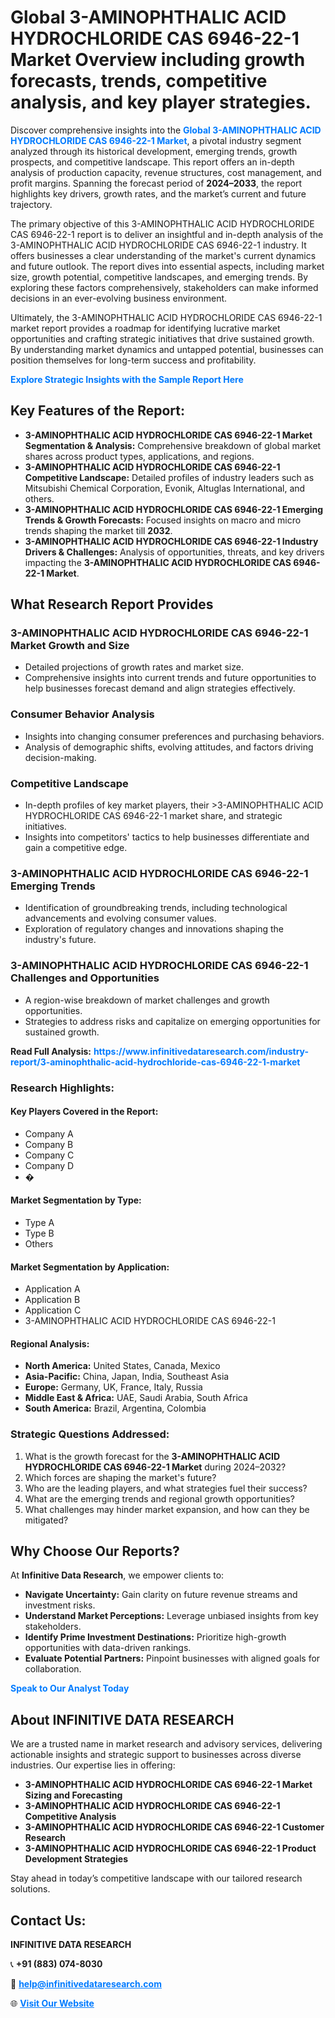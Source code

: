 <h1>Global 3-AMINOPHTHALIC ACID HYDROCHLORIDE CAS 6946-22-1 Market Overview including growth forecasts, trends, competitive analysis, and key player strategies.</h1>
<p>
Discover comprehensive insights into the 
<a href="https://www.infinitivedataresearch.com/industry-report/3-aminophthalic-acid-hydrochloride-cas-6946-22-1-market" rel="dofollow" style="color: #007BFF; text-decoration: none;"><strong>Global 3-AMINOPHTHALIC ACID HYDROCHLORIDE CAS 6946-22-1 Market</strong></a>, a pivotal industry segment analyzed through its historical development, emerging trends, growth prospects, and competitive landscape. This report offers an in-depth analysis of production capacity, revenue structures, cost management, and profit margins. Spanning the forecast period of <strong>2024–2033</strong>, the report highlights key drivers, growth rates, and the market’s current and future trajectory.
</p>
<p>
The primary objective of this 3-AMINOPHTHALIC ACID HYDROCHLORIDE CAS 6946-22-1 report is to deliver an insightful and in-depth analysis of the 3-AMINOPHTHALIC ACID HYDROCHLORIDE CAS 6946-22-1 industry. It offers businesses a clear understanding of the market's current dynamics and future outlook. The report dives into essential aspects, including market size, growth potential, competitive landscapes, and emerging trends. By exploring these factors comprehensively, stakeholders can make informed decisions in an ever-evolving business environment.
</p>
<p>
Ultimately, the 3-AMINOPHTHALIC ACID HYDROCHLORIDE CAS 6946-22-1 market report provides a roadmap for identifying lucrative market opportunities and crafting strategic initiatives that drive sustained growth. By understanding market dynamics and untapped potential, businesses can position themselves for long-term success and profitability.
</p>
<p>
<a href="https://www.infinitivedataresearch.com/request-sample/reportId=110486" style="color: #007BFF; text-decoration: none;"><strong>Explore Strategic Insights with the Sample Report Here</strong></a>
</p>

<h2>Key Features of the Report:</h2>
<ul>
<li><strong>3-AMINOPHTHALIC ACID HYDROCHLORIDE CAS 6946-22-1 Market Segmentation & Analysis:</strong> Comprehensive breakdown of global market shares across product types, applications, and regions.</li>
<li><strong>3-AMINOPHTHALIC ACID HYDROCHLORIDE CAS 6946-22-1 Competitive Landscape:</strong> Detailed profiles of industry leaders such as Mitsubishi Chemical Corporation, Evonik, Altuglas International, and others.</li>
<li><strong>3-AMINOPHTHALIC ACID HYDROCHLORIDE CAS 6946-22-1 Emerging Trends & Growth Forecasts:</strong> Focused insights on macro and micro trends shaping the market till <strong>2032</strong>.</li>
<li><strong>3-AMINOPHTHALIC ACID HYDROCHLORIDE CAS 6946-22-1 Industry Drivers & Challenges:</strong> Analysis of opportunities, threats, and key drivers impacting the <strong>3-AMINOPHTHALIC ACID HYDROCHLORIDE CAS 6946-22-1 Market</strong>.</li>
</ul>

<h2>What Research Report Provides</h2>
<h3>3-AMINOPHTHALIC ACID HYDROCHLORIDE CAS 6946-22-1 Market Growth and Size</h3>
<ul>
<li>Detailed projections of growth rates and market size.</li>
<li>Comprehensive insights into current trends and future opportunities to help businesses forecast demand and align strategies effectively.</li>
</ul>

<h3>Consumer Behavior Analysis</h3>
<ul>
<li>Insights into changing consumer preferences and purchasing behaviors.</li>
<li>Analysis of demographic shifts, evolving attitudes, and factors driving decision-making.</li>
</ul>

<h3>Competitive Landscape</h3>
<ul>
<li>In-depth profiles of key market players, their >3-AMINOPHTHALIC ACID HYDROCHLORIDE CAS 6946-22-1 market share, and strategic initiatives.</li>
<li>Insights into competitors' tactics to help businesses differentiate and gain a competitive edge.</li>
</ul>

<h3>3-AMINOPHTHALIC ACID HYDROCHLORIDE CAS 6946-22-1 Emerging Trends</h3>
<ul>
<li>Identification of groundbreaking trends, including technological advancements and evolving consumer values.</li>
<li>Exploration of regulatory changes and innovations shaping the industry's future.</li>
</ul>

<h3>3-AMINOPHTHALIC ACID HYDROCHLORIDE CAS 6946-22-1 Challenges and Opportunities</h3>
<ul>
<li>A region-wise breakdown of market challenges and growth opportunities.</li>
<li>Strategies to address risks and capitalize on emerging opportunities for sustained growth.</li>
</ul>
<p><strong>Read Full Analysis:</strong> <a href="https://www.infinitivedataresearch.com/industry-report/3-aminophthalic-acid-hydrochloride-cas-6946-22-1-market" rel="dofollow" style="color: #007BFF; text-decoration: none;"><strong>https://www.infinitivedataresearch.com/industry-report/3-aminophthalic-acid-hydrochloride-cas-6946-22-1-market</strong></a></p>
<h3>Research Highlights:</h3>
<h4>Key Players Covered in the Report:</h4>
<ul><li>Company A</li><li>Company B</li><li>Company C</li><li>Company D</li><li>�</li></ul>
<h4>Market Segmentation by Type:</h4>
<ul><li>Type A</li><li>Type B</li><li>Others</li></ul>
<h4>Market Segmentation by Application:</h4>
<ul><li>Application A</li><li>Application B</li><li>Application C</li><li>3-AMINOPHTHALIC ACID HYDROCHLORIDE CAS 6946-22-1</li></ul>

<h4>Regional Analysis:</h4>
<ul>
<li><strong>North America:</strong> United States, Canada, Mexico</li>
<li><strong>Asia-Pacific:</strong> China, Japan, India, Southeast Asia</li>
<li><strong>Europe:</strong> Germany, UK, France, Italy, Russia</li>
<li><strong>Middle East & Africa:</strong> UAE, Saudi Arabia, South Africa</li>
<li><strong>South America:</strong> Brazil, Argentina, Colombia</li>
</ul>

<h3>Strategic Questions Addressed:</h3>
<ol>
<li>What is the growth forecast for the <strong>3-AMINOPHTHALIC ACID HYDROCHLORIDE CAS 6946-22-1 Market</strong> during 2024–2032?</li>
<li>Which forces are shaping the market's future?</li>
<li>Who are the leading players, and what strategies fuel their success?</li>
<li>What are the emerging trends and regional growth opportunities?</li>
<li>What challenges may hinder market expansion, and how can they be mitigated?</li>
</ol>

<h2>Why Choose Our Reports?</h2>
<p>At <strong>Infinitive Data Research</strong>, we empower clients to:</p>
<ul>
<li><strong>Navigate Uncertainty:</strong> Gain clarity on future revenue streams and investment risks.</li>
<li><strong>Understand Market Perceptions:</strong> Leverage unbiased insights from key stakeholders.</li>
<li><strong>Identify Prime Investment Destinations:</strong> Prioritize high-growth opportunities with data-driven rankings.</li>
<li><strong>Evaluate Potential Partners:</strong> Pinpoint businesses with aligned goals for collaboration.</li>
</ul>
<p><a href="https://www.infinitivedataresearch.com/industry-report/3-aminophthalic-acid-hydrochloride-cas-6946-22-1-market" rel="dofollow" style="color: #007BFF; text-decoration: none;"><strong>Speak to Our Analyst Today</strong></a></p>

<h2>About INFINITIVE DATA RESEARCH</h2>
<p>We are a trusted name in market research and advisory services, delivering actionable insights and strategic support to businesses across diverse industries. Our expertise lies in offering:</p>
<ul>
<li><strong>3-AMINOPHTHALIC ACID HYDROCHLORIDE CAS 6946-22-1 Market Sizing and Forecasting</strong></li>
<li><strong>3-AMINOPHTHALIC ACID HYDROCHLORIDE CAS 6946-22-1 Competitive Analysis</strong></li>
<li><strong>3-AMINOPHTHALIC ACID HYDROCHLORIDE CAS 6946-22-1 Customer Research</strong></li>
<li><strong>3-AMINOPHTHALIC ACID HYDROCHLORIDE CAS 6946-22-1 Product Development Strategies</strong></li>
</ul>
<p>Stay ahead in today’s competitive landscape with our tailored research solutions.</p>

<h2>Contact Us:</h2>
<p><strong>INFINITIVE DATA RESEARCH</strong></p>
<p>📞 <strong>+91 (883) 074-8030</strong></p>
<p>📧 <strong><a href="mailto:help@infinitivedataresearch.com" style="color: #007BFF;">help@infinitivedataresearch.com</a></strong></p>
<p>🌐 <strong><a href="https://www.infinitivedataresearch.com" rel="dofollow" style="color: #007BFF;">Visit Our Website</a></strong></p>